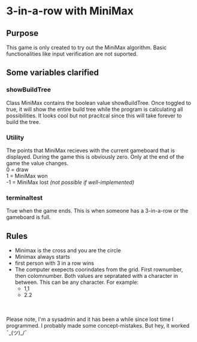 # 3-in-a-row with MiniMax
## Purpose
This game is only created to try out the MiniMax algorithm. Basic functionalities like input verification are not suported.

## Some variables clarified
### showBuildTree
Class MiniMax contains the boolean value showBuildTree. Once toggled to true, it will show the entire build tree while the program is calculating all possibilities. It looks cool but not pracitcal since this will take forever to build the tree. 

### Utility
The points that MiniMax recieves with the current gameboard that is displayed. During the game this is obviously zero. Only at the end of the game the value changes. <br>
0 = draw<br>
1 = MiniMax won<br>
-1 = MiniMax lost *(not possible if well-implemented)*<br>

### terminaltest
True when the game ends. This is when someone has a 3-in-a-row or the gameboard is full.

## Rules
- Minimax is the cross and you are the circle
- Minimax always starts
- first person with 3 in a row wins
- The computer exepects coorindates from the grid. First rownumber, then colomnumber. Both values are sepratated with a character in between. This can be any character. For example:
  - 1,1
  - 2.2
  

<br><br>
Please note, I'm a sysadmin and it has been a while since lost time I programmed. I probably made some concept-mistakes. But hey, it worked ¯\_(ツ)_/¯
